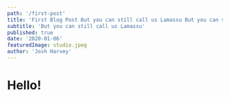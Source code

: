 ```yaml
---
path: '/first-post'
title: 'First Blog Post But you can still call us Lamassu But you can still call us Lamassu But you can still call us Lamassu'
subtitle: 'But you can still call us Lamassu'
published: true
date: '2020-01-06'
featuredImage: studio.jpeg
author: 'Josh Harvey'
---
```


# Hello!